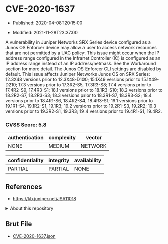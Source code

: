 # CVE-2020-1637

- Published: 2020-04-08T20:15:00

- Modified: 2021-11-28T23:37:00

A vulnerability in Juniper Networks SRX Series device configured as a Junos OS Enforcer device may allow a user to access network resources that are not permitted by a UAC policy. This issue might occur when the IP address range configured in the Infranet Controller (IC) is configured as an IP address range instead of an IP address/netmask. See the Workaround section for more detail. The Junos OS Enforcer CLI settings are disabled by default. This issue affects Juniper Networks Junos OS on SRX Series: 12.3X48 versions prior to 12.3X48-D100; 15.1X49 versions prior to 15.1X49-D210; 17.3 versions prior to 17.3R2-S5, 17.3R3-S8; 17.4 versions prior to 17.4R2-S9, 17.4R3-S1; 18.1 versions prior to 18.1R3-S10; 18.2 versions prior to 18.2R2-S7, 18.2R3-S3; 18.3 versions prior to 18.3R1-S7, 18.3R3-S2; 18.4 versions prior to 18.4R1-S6, 18.4R2-S4, 18.4R3-S1; 19.1 versions prior to 19.1R1-S4, 19.1R2-S1, 19.1R3; 19.2 versions prior to 19.2R1-S3, 19.2R2; 19.3 versions prior to 19.3R2-S1, 19.3R3; 19.4 versions prior to 19.4R1-S1, 19.4R2.

### CVSS Score: **5.8**

| authentication | complexity | vector |
| --- | --- | --- |
| NONE | MEDIUM | NETWORK |

| confidentiality | integrity | availability |
| --- | --- | --- |
| PARTIAL | PARTIAL | NONE |

## References

* https://kb.juniper.net/JSA11018

<details>
<summary>About this repository</summary> 

  This repository is part of the project [Live Hack CVE](https://github.com/Live-Hack-CVE). Main website can be found [www.live-hack.org](https://www.live-hack.org) 
  
  Made by [Sn0wAlice](https://github.com/Sn0wAlice) for the people that care about security and need to have a feed of the latest CVEs. Hope you enjoy it, don't forget to star the repo and follow me on [Twitter](https://twitter.com/Sn0wAlice) and [Github](https://github.com/Sn0wAlice). And that is my [personnal website](https://www.alice-snow.me/)

  - [Home Page](https://github.com/Live-Hack-CVE)
  - [Framework](https://github.com/Live-Hack-CVE/cve-framework)
  - [CVE database](https://github.com/Live-Hack-CVE/full_database)
  - [Changelog](https://github.com/Live-Hack-CVE/Changelog)
</details>

## Brut File

* [CVE-2020-1637.json](https://raw.githubusercontent.com/Live-Hack-CVE/full_database/main/cves/2020/CVE-2020-1637.json)

